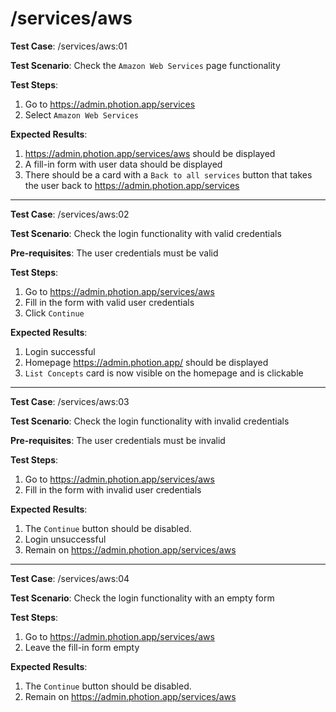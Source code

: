 
# /services/aws

**Test Case**: /services/aws:01

**Test Scenario**: Check the `Amazon Web Services` page functionality

**Test Steps**:

1. Go to https://admin.photion.app/services
2. Select `Amazon Web Services`

**Expected Results**: 

1. https://admin.photion.app/services/aws should be displayed
2. A fill-in form with user data should be displayed
3. There should be a card with a `Back to all services` button that takes the user back to https://admin.photion.app/services

----

**Test Case**: /services/aws:02

**Test Scenario**: Check the login functionality with valid credentials

**Pre-requisites**: The user credentials must be valid

**Test Steps**:

1. Go to https://admin.photion.app/services/aws
2. Fill in the form with valid user credentials
3. Click `Continue`

**Expected Results**:

1. Login successful
2. Homepage https://admin.photion.app/ should be displayed
3. `List Concepts` card is now visible on the homepage and is clickable

---

**Test Case**: /services/aws:03

**Test Scenario**: Check the login functionality with invalid credentials

**Pre-requisites**: The user credentials must be invalid

**Test Steps**:

1. Go to https://admin.photion.app/services/aws
2. Fill in the form with invalid user credentials


**Expected Results**:

1. The `Continue` button should be disabled.
2. Login unsuccessful
3. Remain on https://admin.photion.app/services/aws

---

**Test Case**: /services/aws:04

**Test Scenario**: Check the login functionality with an empty form


**Test Steps**:

1. Go to https://admin.photion.app/services/aws
2. Leave the fill-in form empty


**Expected Results**:

1. The `Continue` button should be disabled.
2. Remain on https://admin.photion.app/services/aws
